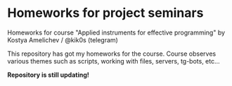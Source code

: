 # Homeworks for project seminars

Homeworks for course "Applied instruments for effective programming" by Kostya Amelichev / @kik0s (telegram)

This repository has got my homeworks for the course. Course observes various themes such as scripts, working with files, servers, tg-bots, etc...

**Repository is still updating!**
